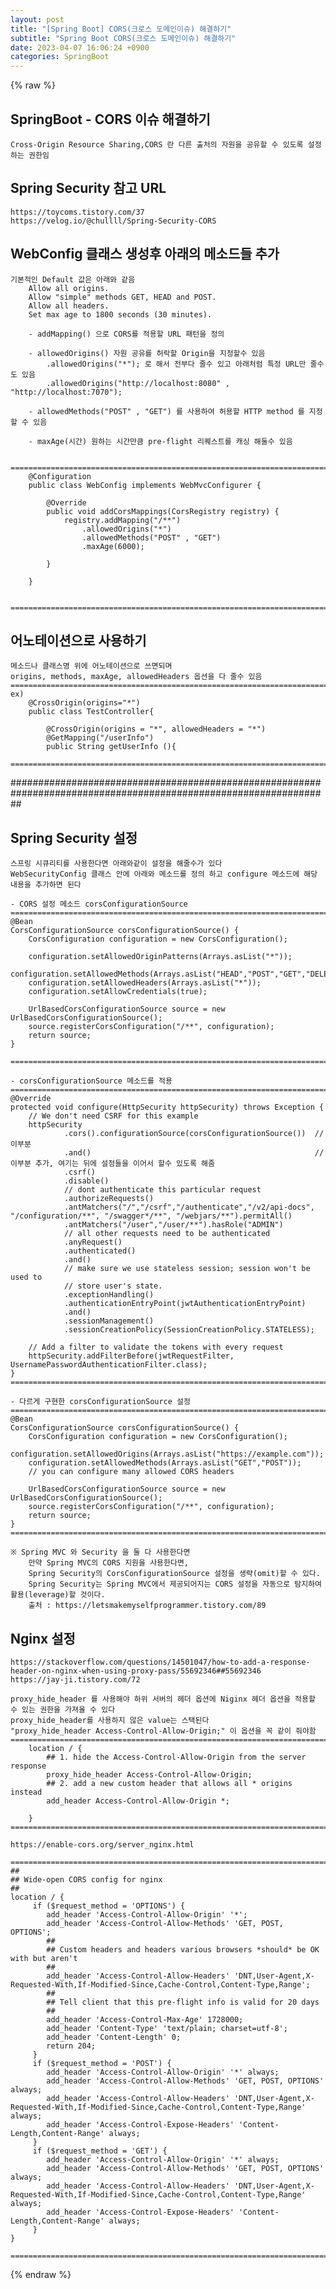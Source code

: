 ```yaml
---  
layout: post  
title: "[Spring Boot] CORS(크로스 도메인이슈) 해결하기"  
subtitle: "Spring Boot CORS(크로스 도메인이슈) 해결하기"  
date: 2023-04-07 16:06:24 +0900  
categories: SpringBoot  
---  
```

{% raw %}  
## SpringBoot - CORS 이슈 해결하기  
  
	Cross-Origin Resource Sharing,CORS 란 다른 출처의 자원을 공유할 수 있도록 설정하는 권한임  
  
## Spring Security 참고 URL  
	https://toycoms.tistory.com/37  
	https://velog.io/@chullll/Spring-Security-CORS  
  
## WebConfig 클래스 생성후 아래의 메소드들 추가  
	기본적인 Default 값은 아래와 같음  
		Allow all origins.  
		Allow "simple" methods GET, HEAD and POST.  
		Allow all headers.  
		Set max age to 1800 seconds (30 minutes).  
  
		- addMapping() 으로 CORS를 적용할 URL 패턴을 정의  
  
		- allowedOrigins() 자원 공유를 허락할 Origin을 지정할수 있음  
			.allowedOrigins("*"); 로 해서 전부다 줄수 있고 아래처럼 특정 URL만 줄수도 있음  
			.allowedOrigins("http://localhost:8080" , "http://localhost:7070");  
  
		- allowedMethods("POST" , "GET") 를 사용하여 허용할 HTTP method 를 지정할 수 있음  
  
		- maxAge(시간) 원하는 시간만큼 pre-flight 리퀘스트를 캐싱 해둘수 있음  
  
		=================================================================================================================  
		@Configuration  
		public class WebConfig implements WebMvcConfigurer {  
  
			@Override  
			public void addCorsMappings(CorsRegistry registry) {  
				registry.addMapping("/**")  
					.allowedOrigins("*")  
					.allowedMethods("POST" , "GET")  
					.maxAge(6000);  
  
			}  
  
		}  
  
		=================================================================================================================  
  
## 어노테이션으로 사용하기  
	메소드나 클래스명 위에 어노테이션으로 쓰면되며  
	origins, methods, maxAge, allowedHeaders 옵션을 다 줄수 있음  
	=================================================================================================================  
	ex)  
		@CrossOrigin(origins="*")  
		public class TestController{  
  
			@CrossOrigin(origins = "*", allowedHeaders = "*")  
			@GetMapping("/userInfo")  
			public String getUserInfo (){  
  
	=================================================================================================================  
  
##################################################################################################################  
  
## Spring Security 설정  
	스프링 시큐리티를 사용한다면 아래와같이 설정을 해줄수가 있다  
	WebSecurityConfig 클래스 안에 아래와 메소드를 정의 하고 configure 메소드에 해당 내용을 추가하면 된다  
  
	- CORS 설정 메소드 corsConfigurationSource  
	=================================================================================================================  
	@Bean  
	CorsConfigurationSource corsConfigurationSource() {  
		CorsConfiguration configuration = new CorsConfiguration();  
  
		configuration.setAllowedOriginPatterns(Arrays.asList("*"));  
		configuration.setAllowedMethods(Arrays.asList("HEAD","POST","GET","DELETE","PUT"));  
		configuration.setAllowedHeaders(Arrays.asList("*"));  
		configuration.setAllowCredentials(true);  
  
		UrlBasedCorsConfigurationSource source = new UrlBasedCorsConfigurationSource();  
		source.registerCorsConfiguration("/**", configuration);  
		return source;  
	}  
  
	=================================================================================================================  
  
	- corsConfigurationSource 메소드를 적용  
	=================================================================================================================  
    @Override  
    protected void configure(HttpSecurity httpSecurity) throws Exception {  
        // We don't need CSRF for this example  
        httpSecurity  
				.cors().configurationSource(corsConfigurationSource())	//이부분  
				.and()													//이부분 추가, 여기는 뒤에 설정들을 이어서 할수 있도록 해줌  
                .csrf()  
                .disable()  
                // dont authenticate this particular request  
                .authorizeRequests()  
                .antMatchers("/","/csrf","/authenticate","/v2/api-docs", "/configuration/**", "/swagger*/**", "/webjars/**").permitAll()  
                .antMatchers("/user","/user/**").hasRole("ADMIN")  
                // all other requests need to be authenticated  
                .anyRequest()  
                .authenticated()  
                .and()  
                // make sure we use stateless session; session won't be used to  
                // store user's state.  
                .exceptionHandling()  
                .authenticationEntryPoint(jwtAuthenticationEntryPoint)  
                .and()  
                .sessionManagement()  
                .sessionCreationPolicy(SessionCreationPolicy.STATELESS);  
  
        // Add a filter to validate the tokens with every request  
        httpSecurity.addFilterBefore(jwtRequestFilter, UsernamePasswordAuthenticationFilter.class);  
    }  
	=================================================================================================================  
  
	- 다르게 구현한 corsConfigurationSource 설정  
	=================================================================================================================  
	@Bean  
	CorsConfigurationSource corsConfigurationSource() {  
		CorsConfiguration configuration = new CorsConfiguration();  
		configuration.setAllowedOrigins(Arrays.asList("https://example.com"));  
		configuration.setAllowedMethods(Arrays.asList("GET","POST"));  
        // you can configure many allowed CORS headers  
  
		UrlBasedCorsConfigurationSource source = new UrlBasedCorsConfigurationSource();  
		source.registerCorsConfiguration("/**", configuration);  
		return source;  
	}  
	=================================================================================================================  
  
	※ Spring MVC 와 Security 을 둘 다 사용한다면  
		만약 Spring MVC의 CORS 지원을 사용한다면,  
		Spring Security의 CorsConfigurationSource 설정을 생략(omit)할 수 있다.  
		Spring Security는 Spring MVC에서 제공되어지는 CORS 설정을 자동으로 탐지하여 활용(leverage)할 것이다.  
		출처 : https://letsmakemyselfprogrammer.tistory.com/89  
  
## Nginx 설정  
  
	https://stackoverflow.com/questions/14501047/how-to-add-a-response-header-on-nginx-when-using-proxy-pass/55692346##55692346  
	https://jay-ji.tistory.com/72  
  
	proxy_hide_header 를 사용해야 하위 서버의 헤더 옵션에 Niginx 헤더 옵션을 적용할 수 있는 권한을 가져올 수 있다  
	proxy_hide_header를 사용하지 않은 value는 스택된다  
	"proxy_hide_header Access-Control-Allow-Origin;" 이 옵션을 꼭 같이 줘야함  
	=================================================================================================================  
		location / {  
			## 1. hide the Access-Control-Allow-Origin from the server response  
			proxy_hide_header Access-Control-Allow-Origin;  
			## 2. add a new custom header that allows all * origins instead  
			add_header Access-Control-Allow-Origin *;  
  
		}  
	=================================================================================================================  
  
	https://enable-cors.org/server_nginx.html  
  
	=================================================================================================================  
	##  
	## Wide-open CORS config for nginx  
	##  
	location / {  
		 if ($request_method = 'OPTIONS') {  
			add_header 'Access-Control-Allow-Origin' '*';  
			add_header 'Access-Control-Allow-Methods' 'GET, POST, OPTIONS';  
			##  
			## Custom headers and headers various browsers *should* be OK with but aren't  
			##  
			add_header 'Access-Control-Allow-Headers' 'DNT,User-Agent,X-Requested-With,If-Modified-Since,Cache-Control,Content-Type,Range';  
			##  
			## Tell client that this pre-flight info is valid for 20 days  
			##  
			add_header 'Access-Control-Max-Age' 1728000;  
			add_header 'Content-Type' 'text/plain; charset=utf-8';  
			add_header 'Content-Length' 0;  
			return 204;  
		 }  
		 if ($request_method = 'POST') {  
			add_header 'Access-Control-Allow-Origin' '*' always;  
			add_header 'Access-Control-Allow-Methods' 'GET, POST, OPTIONS' always;  
			add_header 'Access-Control-Allow-Headers' 'DNT,User-Agent,X-Requested-With,If-Modified-Since,Cache-Control,Content-Type,Range' always;  
			add_header 'Access-Control-Expose-Headers' 'Content-Length,Content-Range' always;  
		 }  
		 if ($request_method = 'GET') {  
			add_header 'Access-Control-Allow-Origin' '*' always;  
			add_header 'Access-Control-Allow-Methods' 'GET, POST, OPTIONS' always;  
			add_header 'Access-Control-Allow-Headers' 'DNT,User-Agent,X-Requested-With,If-Modified-Since,Cache-Control,Content-Type,Range' always;  
			add_header 'Access-Control-Expose-Headers' 'Content-Length,Content-Range' always;  
		 }  
	}  
  
	=================================================================================================================  
{% endraw %}
